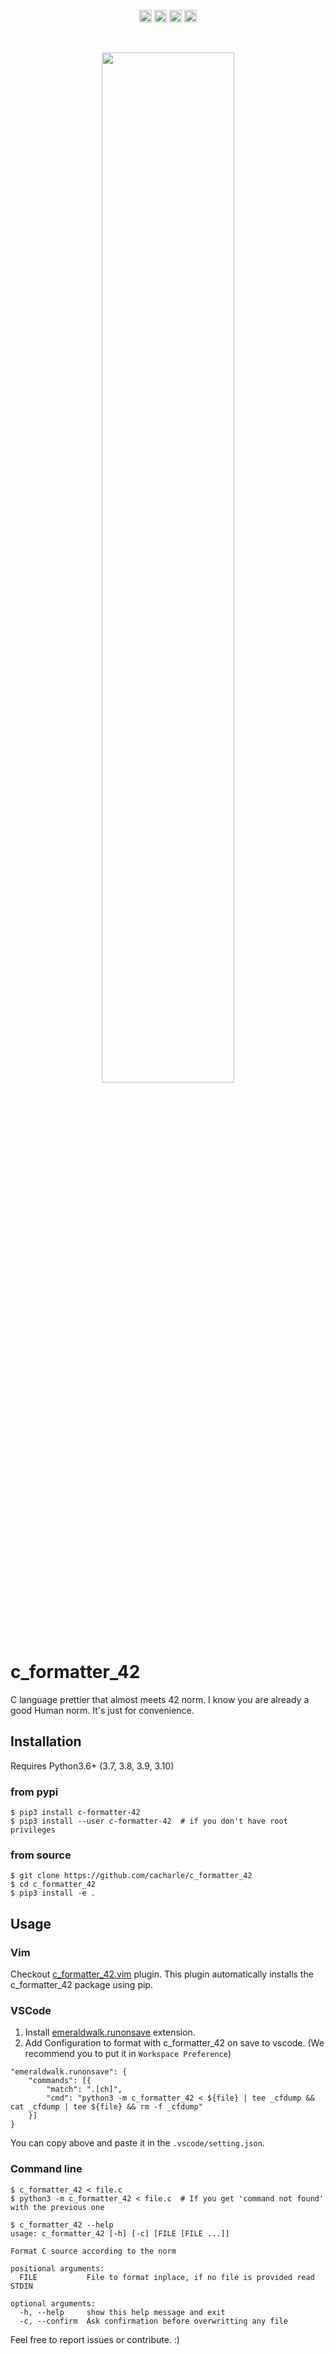 <p align="center">
  <a style="text-decoration:none" href="https://badge.fury.io/py/c-formatter-42"><img src="https://badge.fury.io/py/c-formatter-42.svg" alt="PyPI version" height="20"></a>
  <a style="text-decoration:none" href="https://github.com/cacharle/c_formatter_42/actions"><img src="https://github.com/cacharle/c_formatter_42/actions/workflows/python-package.yml/badge.svg" height="20"></a>
  <a style="text-decoration:none" href="https://github.com/cacharle/c_formatter_42/actions"><img src="https://github.com/cacharle/c_formatter_42/actions/workflows/python-publish.yml/badge.svg" height="20"></a>
   <a style="text-decoration:none" href="https://pypi.org/project/c-formatter-42/"><img src="https://img.shields.io/pypi/pyversions/c-formatter-42" height="20"></a>
</p>

<br />

<p align="center">
  <img width="65%" align="center" src="./Img/final_back.png">
</p>

# c_formatter_42

C language prettier that almost meets 42 norm.
I know you are already a good Human norm.
It's just for convenience.

## Installation

Requires Python3.6+ (3.7, 3.8, 3.9, 3.10)

### from pypi

```
$ pip3 install c-formatter-42
$ pip3 install --user c-formatter-42  # if you don't have root privileges
```

### from source

```
$ git clone https://github.com/cacharle/c_formatter_42
$ cd c_formatter_42
$ pip3 install -e .
```

## Usage

### Vim

Checkout [c_formatter_42.vim](https://github.com/cacharle/c_formatter_42.vim) plugin. This plugin automatically installs the c_formatter_42 package using pip.

### VSCode

1. Install [emeraldwalk.runonsave](https://marketplace.visualstudio.com/items?itemName=emeraldwalk.RunOnSave) extension.
2. Add Configuration to format with c_formatter_42 on save to vscode. (We recommend you to put it in `Workspace Preference`)

```
"emeraldwalk.runonsave": {
    "commands": [{
        "match": ".[ch]",
        "cmd": "python3 -m c_formatter_42 < ${file} | tee _cfdump && cat _cfdump | tee ${file} && rm -f _cfdump"
    }]
}
```
You can copy above and paste it in the `.vscode/setting.json`.

### Command line

```
$ c_formatter_42 < file.c
$ python3 -m c_formatter_42 < file.c  # If you get 'command not found' with the previous one

$ c_formatter_42 --help
usage: c_formatter_42 [-h] [-c] [FILE [FILE ...]]

Format C source according to the norm

positional arguments:
  FILE           File to format inplace, if no file is provided read STDIN

optional arguments:
  -h, --help     show this help message and exit
  -c, --confirm  Ask confirmation before overwritting any file
```

Feel free to report issues or contribute. :)
